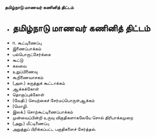 **தமிழ்நாடு மாணவர் கணினித் திட்டம்**
- # தமிழ்நாடு மாணவர் கணினித் திட்டம்
- n. கூட்டிணைப்பு
- இணைப்பாக்கம்
- பல்பொருட்சேர்க்கை
- கூட்டு
- கலவை
- உறுப்பிணைவு
- கூறிணைவாசகம்
- (அள.) கருத்துக் கூட்டாக்கம்
- ஆக்கக்கோள்
- தொகுப்புக்கோள்
- (வேதி.) செயற்கைச் சேர்மப்பொருள்ஆக்கம்
- (மொழி.
- இலக்.) சொற்கூட்டிணைப்பாக்கம்
- முன்வைப்பின்றி உருவு விகுதிகளாகலேயே சொல்  திரிபாக்கமுறை
- (அறு.) மீட்டிணைப்பு
- அறுத்துப் பிரிக்கப்பட்ட பகுதிகளைச் சேர்த்தல்.


